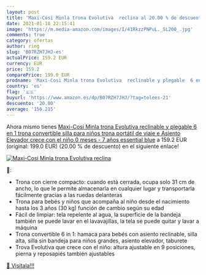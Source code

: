 ```yaml
---
layout: post
title: 'Maxi-Cosi Minla trona Evolutiva  reclina al 20.00 % de descuento'
date: 2021-01-18 22:15:41
image: 'https://m.media-amazon.com/images/I/41RkzzPNPuL._SL200_.jpg'
comments: true
category: ofertas
author: ring
slug: 'B07RZH7JHJ-es'
actualPrice: 159.2 EUR
currency: EUR
price: 159.2
comparePrice: 199.0 EUR
prodname: 'Maxi-Cosi Minla trona Evolutiva  reclinable y plegable  6 en 1 trona convertible  silla para niños  trona portátil de viaje e Asiento Elevador  crece con el niño 0 meses - 7 años  essential blue'
country: 'es'
flag: '🇪🇸'
buyurl: 'https://www.amazon.es/dp/B07RZH7JHJ/?tag=tolees-21'
descuento: '20.00'
average: '156.215'
---
```


Ahora mismo tienes [Maxi-Cosi Minla trona Evolutiva  reclinable y plegable  6 en 1 trona convertible  silla para niños  trona portátil de viaje e Asiento Elevador  crece con el niño 0 meses - 7 años  essential blue](https://www.amazon.es/dp/B07RZH7JHJ/?tag=tolees-21) a 159.2 EUR (original: 199.0 EUR) (20.00 %  de descuento) en el siguiente enlace!

[![Maxi-Cosi Minla trona Evolutiva  reclina](https://m.media-amazon.com/images/I/41RkzzPNPuL._SL200_.jpg)](https://www.amazon.es/dp/B07RZH7JHJ/?tag=tolees-21)

🔎:

- Trona con cierre compacto: cuando está cerrada, ocupa solo 31 cm de ancho, lo que le permite almacenarla en cualquier lugar y transportarla fácilmente gracias a las ruedas delanteras
- Trona para bebés y niños que acompaña al niño desde el nacimiento hasta los 3 años (30 kg) función de cambio según su edad
- Fácil de limpiar: tela repelente al agua, la superficie de la bandeja también se puede lavar en el lavavajillas, la tela se puede quitar y lavar a máquina
- Trona convertible 6 in 1: hamaca para bebés con asiento reclinable, silla alta, silla sin bandeja para niños grandes, asiento elevador, taburete
- Trova Evolutiva que crece con el niño: altura ajustable en 9 posiciones, pierna y reposapiés también ajustables

[🛒 Visítala!!!](https://www.amazon.es/dp/B07RZH7JHJ/?tag=tolees-21)
